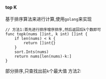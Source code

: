 #### top K 




基于排序算法来进行计算,使用`golang`来实现

```
// 方法1:首先进行排序增序排序,然后返回后k个数即可
func topk(nums []int, k int) []int {
	if len(nums) < k {
		return []int{}
	}
	sort.Ints(nums)
	return nums[len(nums)-k:]
}

```

部分排序,只查找出前`k`个最大值
方法2: